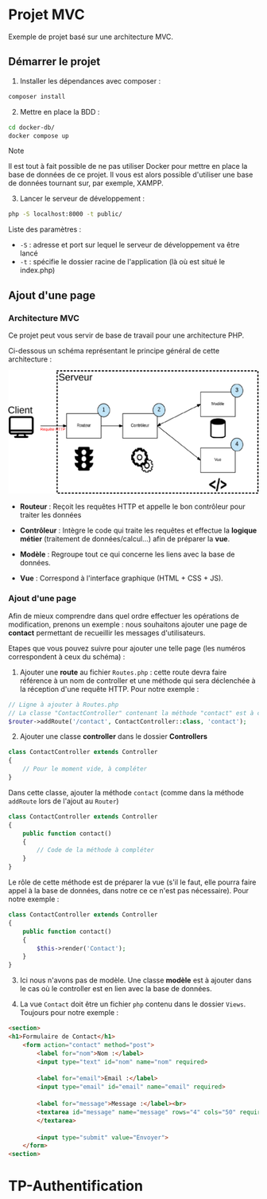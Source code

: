 # Projet MVC

Exemple de projet basé sur une architecture MVC.

## Démarrer le projet

1. Installer les dépendances avec composer :
```bash
composer install
```

2. Mettre en place la BDD :
```bash
cd docker-db/
docker compose up
```

> [!NOTE]  
> Il est tout à fait possible de ne pas utiliser Docker pour mettre en place la base de données de ce projet.
> Il vous est alors possible d'utiliser une base de données tournant sur, par exemple, XAMPP.

3. Lancer le serveur de développement :
```bash
php -S localhost:8000 -t public/
```
Liste des paramètres :
- `-S` : adresse et port sur lequel le serveur de développement va être lancé
- `-t` : spécifie le dossier racine de l'application (là où est situé le index.php)

## Ajout d'une page

### Architecture MVC 
Ce projet peut vous servir de base de travail pour une architecture PHP.

Ci-dessous un schéma représentant le principe général de cette architecture :

![Schéma MVC](schema-mvc.svg)

- **Routeur** :
Reçoit les requêtes HTTP et appelle le bon contrôleur pour traiter les données

- **Contrôleur** :
Intègre le code qui traite les requêtes et effectue la **logique métier** (traitement de données/calcul…) afin de préparer la **vue**.

- **Modèle** :
Regroupe tout ce qui concerne les liens avec la base de données.

- **Vue** :
Correspond à l'interface graphique (HTML + CSS + JS).

### Ajout d'une page

Afin de mieux comprendre dans quel ordre effectuer les opérations de modification, prenons un exemple : nous souhaitons ajouter une page de **contact** permettant de recueillir les messages d'utilisateurs.

Etapes que vous pouvez suivre pour ajouter une telle page (les numéros correspondent à ceux du schéma) :

1. Ajouter une **route** au fichier `Routes.php` : cette route devra faire référence à un nom de controller et une méthode qui sera déclenchée à la réception d'une requête HTTP.
Pour notre exemple :
```php
// Ligne à ajouter à Routes.php
// La classe "ContactController" contenant la méthode "contact" est à créer
$router->addRoute('/contact', ContactController::class, 'contact');
```

2. Ajouter une classe **controller** dans le dossier **Controllers**
```php
class ContactController extends Controller 
{
    // Pour le moment vide, à compléter
}
```
Dans cette classe, ajouter la méthode `contact` (comme dans la méthode `addRoute` lors de l'ajout au `Router`)
```php
class ContactController extends Controller 
{
    public function contact()
    {
        // Code de la méthode à compléter
    }
}
```

Le rôle de cette méthode est de préparer la vue (s'il le faut, elle pourra faire appel à la base de données, dans notre ce ce n'est pas nécessaire).
Pour notre exemple :
```php
class ContactController extends Controller 
{
    public function contact()
    {
        $this->render('Contact');
    }
}
```

3. Ici nous n'avons pas de modèle. Une classe **modèle** est à ajouter dans le cas où le controller est en lien avec la base de données.

4. La vue `Contact` doit être un fichier `php` contenu dans le dossier `Views`.
Toujours pour notre exemple :
```html
<section>
<h1>Formulaire de Contact</h1>
    <form action="contact" method="post">
        <label for="nom">Nom :</label>
        <input type="text" id="nom" name="nom" required>

        <label for="email">Email :</label>
        <input type="email" id="email" name="email" required>

        <label for="message">Message :</label><br>
        <textarea id="message" name="message" rows="4" cols="50" required>
        </textarea>

        <input type="submit" value="Envoyer">
    </form>
<section>
```
# TP-Authentification
